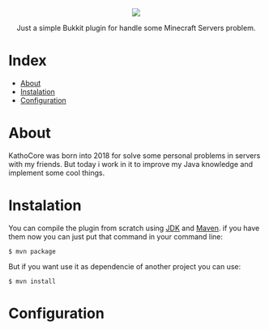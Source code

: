 <div align="center">
  <img src="https://i.imgur.com/MKqkXDN.png"><br>
  <p>Just a simple Bukkit plugin for handle some Minecraft Servers problem.</p>
</div>

Index
=================
* [About](#about)
* [Instalation](#instalation)
* [Configuration](#configuration)

About
=================
KathoCore was born into 2018 for solve some personal problems in servers with my friends. But today i work in it to improve my Java knowledge and implement some cool things.

Instalation
=================
You can compile the plugin from scratch using [JDK](http://www.oracle.com/technetwork/java/javase/downloads/index.html) and [Maven](http://maven.apache.org). if you have them now you can just put that command in your command line:
```
$ mvn package
```
But if you want use it as dependencie of another project you can use:
```
$ mvn install
```

Configuration
=================
